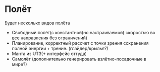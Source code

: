 # Полёт

Будет несколько видов полёта

* Свободный полёт(с константной(но настраиваемой) скоростью во все направления без ограничений)
* Планирование, корректный рассчет с точки зрения сохранения полной энергии + трение. (глайдер/крылья?)
* Манта из UT3(+ интерфейс оттуда)
* Самолёт (дополнительно генерировать взлётно-посадочные в мире?)